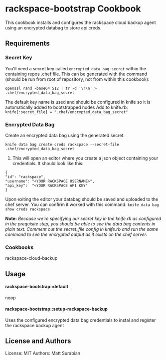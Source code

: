 rackspace-bootstrap Cookbook
============================
This cookbook installs and configures the rackspace cloud backup agent using
an encrypted databag to store api creds.

Requirements
------------

### Secret Key

 You'll need a secret key called `encrypted_data_bag_secret` within the containing repos .chef file.
 This can be generated with the command (should be run from root of repository, not from within this cookbook):

 ```
 openssl rand -base64 512 | tr -d '\r\n' > .chef/encrypted_data_bag_secret
 ```

 The default key name is used and should be configured in knife so it is automatically added to bootstrapped nodes
 Add to knife.rb: `knife[:secret_file] = ".chef/encrypted_data_bag_secret"`

### Encrypted Data Bag

 Create an encrypted data bag using the generated secret:

 `knife data bag create creds rackspace --secret-file .chef/encrypted_data_bag_secret`

 1. This will open an editor where you create a json object containing your credentials. It should look like this:

```
{
"id": "rackspace",
"username": "<YOUR RACKSPACE USERNAME>",
"api_key":  "<YOUR RACKSPACE API KEY"
}
```
Upon exiting the editor your databag should be saved and uploaded to the chef server. You can confirm it worked with this command: `knife data bag show creds rackspace`

**Note:** *Because we're specifying our secret key in the knife.rb as configured in the prequisite step, you should be able to see the data bag contents in plain text. Comment out the secret_file config in knife.rb and run the same command to see the encrypted output as it exists on the chef server.*


### Cookbooks
rackspace-cloud-backup


Usage
-----

#### rackspace-bootstrap::default
noop

#### rackspace-bootstrap::setup-rackspace-backup
Uses the configured encrypted data bag credentials to instal and register the rackspace backup agent


License and Authors
-------------------
License: MIT
Authors: Matt Surabian

